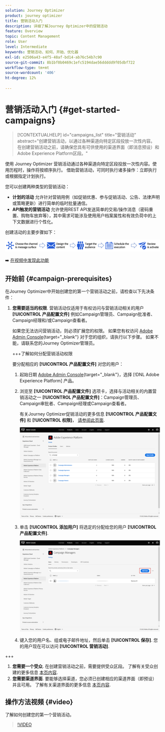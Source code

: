 ```yaml
---
solution: Journey Optimizer
product: journey optimizer
title: 营销活动入门
description: 详细了解Journey Optimizer中的促销活动
feature: Overview
topic: Content Management
role: User
level: Intermediate
keywords: 营销活动、如何、开始、优化器
exl-id: e2506a43-e4f5-48af-bd14-ab76c54b7c90
source-git-commit: 8b1bf0b0469c1efc5194dae56ddddd9f05dbf722
workflow-type: tm+mt
source-wordcount: '406'
ht-degree: 12%

---
```


# 营销活动入门 {#get-started-campaigns}

>[!CONTEXTUALHELP]
>id="campaigns_list"
>title="营销活动"
>abstract="创建营销活动，以通过各种渠道向特定区段投放一次性内容。 在创建营销活动之前，请确保您具有可供使用的渠道界面（即消息预设）和Adobe Experience Platform区段。"

使用 Journey Optimizer 营销活动通过各种渠道向特定区段投放一次性内容。使用历程时，操作将按顺序执行。 借助营销活动，可同时执行诸多操作：立即执行或根据指定计划执行。

您可以创建两种类型的营销活动：

* **计划的活动** 允许针对营销用例（如促销优惠、参与促销活动、公告、法律声明或策略更新）进行简单的临时批量通信。
* **API触发的营销活动** 允许使用REST API发送简单的交易/操作消息（密码重置、购物车放弃等），其中需求可能涉及使用用户档案属性和有效负荷中的上下文数据进行个性化。

创建活动的主要步骤如下：

![](assets/create-campaign-process.png)

➡️ [在视频中发现此功能](#video)

## 开始前 {#campaign-prerequisites}

在Journey Optimizer中开始创建您的第一个营销活动之前，请检查以下先决条件：

1. **您需要适当的权限**. 营销活动仅适用于有权访问与营销活动相关的用户 **[!UICONTROL 产品配置文件]** 例如Campaign管理员、Campaign批准者、Campaign经理和/或Campaign查看者。

   如果您无法访问营销活动，则必须扩展您的权限。 如果您有权访问 [Adobe Admin Console](https://adminconsole.adobe.com/){target="_blank"} 对于您的组织，请执行以下步骤。 如果不能，请联系您的Journey Optimizer管理员。

   +++了解如何分配营销活动权限

   要分配相应的 **[!UICONTROL 产品配置文件]** 对您的用户：

   1. 起始日期 [Adobe Admin Console](https://adminconsole.adobe.com/){target="_blank"}，选择 [!DNL Adobe Experience Platform] 产品。

   1. 浏览至 **[!UICONTROL 产品配置文件]** 选项卡，选择与活动相关的内置营销活动之一 **[!UICONTROL 产品配置文件]**：Campaign管理员、Campaign审批者、Campaign经理或Campaign查看者。

      有关Journey Optimizer促销活动的更多信息 **[!UICONTROL 产品配置文件]** 和 **[!UICONTROL 权限]**， [请参阅此页面](../administration/ootb-product-profiles.md).

      ![](assets/do-not-localize/admin_1.png)

   1. 单击 **[!UICONTROL 添加用户]** 将选定的分配给您的用户 **[!UICONTROL 产品配置文件]**.

      ![](assets/do-not-localize/admin_2.png)

   1. 键入您的用户名、组或电子邮件地址，然后单击 **[!UICONTROL 保存]**.
   您的用户现在可以访问 **[!UICONTROL 营销活动]**.

+++

1. **您需要一个受众**. 在创建营销活动之前，需要提供受众区段。 了解有关受众创建的更多信息 [本页内容](../segment/about-segments.md).
1. **您需要渠道界面**. 要能够选择渠道，您必须已创建相应的渠道界面（即预设）并且可用。 了解有关渠道界面的更多信息 [本页内容](../configuration/channel-surfaces.md).

## 操作方法视频 {#video}

了解如何创建您的第一个营销活动。

>[!VIDEO](https://video.tv.adobe.com/v/346680?quality=12)
